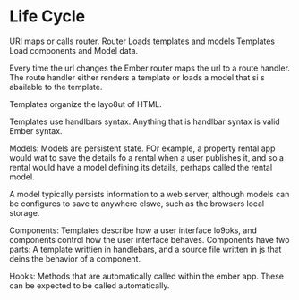 # Life Cycle
URl maps or calls router. 
Router Loads templates and models
Templates Load components and Model data.

Every time the url changes the Ember router maps the url to a route handler.
The route handler either renders a template or loads a model that si s abailable to the template.

Templates  organize the layo8ut of HTML. 

Templates use handlbars syntax. Anything that is handlbar syntax is valid Ember syntax. 

Models: Models are persistent state.
FOr example, a property rental app would wat to save the details fo a rental when a user publishes it, and so a rental would have a model defining its details, perhaps called the rental model.

A model typically persists information to a web server, although models can be configures to save to anywhere elswe, such as the browsers local storage.

Components: Templates describe how a user interface lo9oks, and components control how the user interface behaves.
Components have two parts:
    A template writtien in handlebars, and a source file written in js that deins the behavior of a component. 

Hooks: Methods that are automatically called within the ember app. These can be expected to be called automatically. 
